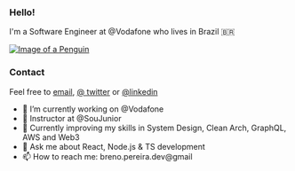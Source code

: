 ### Hello! 
I'm a Software Engineer at @Vodafone who lives in Brazil 🇧🇷

[![Image of a Penguin](https://tinymystery.club/static/peng-down-walk.gif)](https://tinymystery.club)

### Contact
Feel free to [email](mailto:breno.pereira.dev@gmail.com), [@ twitter](https://x.com/breno3g) or [@linkedin](https://www.linkedin.com/in/brenohaidar)

- 🔭 I’m currently working on @Vodafone
- 📒 Instructor at @SouJunior 
- 🌱 Currently improving my skills in System Design, Clean Arch, GraphQL, AWS and Web3
- 💬 Ask me about React, Node.js & TS development
- 📫 How to reach me: breno.pereira.dev@gmail
